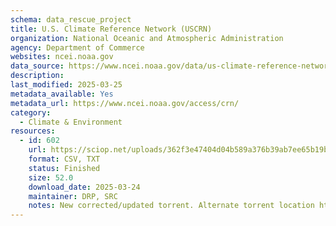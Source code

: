 ```yaml
---
schema: data_rescue_project 
title: U.S. Climate Reference Network (USCRN)
organization: National Oceanic and Atmospheric Administration
agency: Department of Commerce
websites: ncei.noaa.gov
data_source: https://www.ncei.noaa.gov/data/us-climate-reference-network/
description: 
last_modified: 2025-03-25
metadata_available: Yes
metadata_url: https://www.ncei.noaa.gov/access/crn/
category:
  - Climate & Environment 
resources:
  - id: 602
    url: https://sciop.net/uploads/362f3e47404d04b589a376b39ab7ee65b19b873d
    format: CSV, TXT
    status: Finished
    size: 52.0
    download_date: 2025-03-24
    maintainer: DRP, SRC
    notes: New corrected/updated torrent. Alternate torrent location https://academictorrents.com/details/362f3e47404d04b589a376b39ab7ee65b19b873d
---
```


